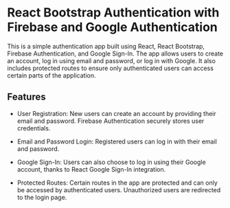 # React Bootstrap Authentication with Firebase and Google Authentication

This is a simple authentication app built using React, React Bootstrap, Firebase Authentication, and Google Sign-In. The app allows users to create an account, log in using email and password, or log in with Google. It also includes protected routes to ensure only authenticated users can access certain parts of the application.

## Features

- User Registration: New users can create an account by providing their email and password. Firebase Authentication securely stores user credentials.

- Email and Password Login: Registered users can log in with their email and password.

- Google Sign-In: Users can also choose to log in using their Google account, thanks to React Google Sign-In integration.

- Protected Routes: Certain routes in the app are protected and can only be accessed by authenticated users. Unauthorized users are redirected to the login page.

